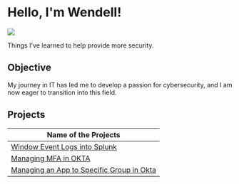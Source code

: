 # Hello, I'm Wendell!
<a href="https://linkedin.com/in/wendellpierre"><img src="https://img.shields.io/badge/-LinkedIn-0072b1?&style=for-the-badge&logo=linkedin&logoColor=white" /></a>



Things I've learned to help provide more security. 

## Objective

My journey in IT has led me to develop a passion for cybersecurity, and I am now eager to transition into this field.


## Projects


| Name of the Projects                                        
|---------------------------------------------------------------------------|
| <a href="https://github.com/pierrebw/eventslog"> Window Event Logs into Splunk</a>|
| <a href="https://google.com">Managing MFA in OKTA</a>|
| <a href=""> Managing an App to Specific Group in Okta</a>|
</center>




